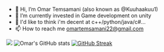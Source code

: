 - 👋 Hi, I’m Omar Temsamani (also known as @Kuuhaakuu1)
- 🌱 I’m currently invested in Game development on unity
- 🌱 I'd like to think i'm decent at c++/python/java/c#...
- 📫 How to reach me omartemsamani22@gmail.com

![](https://komarev.com/ghpvc/?username=Kuuhaakuu1)
[](https://www.codewars.com/users/Kuuhaakuu1/badges/micro)
![Omar's GitHub stats](https://github-readme-stats.vercel.app/api?username=Kuuhaakuu1&show_icons=true&theme=tokyonight)
[![GitHub Streak](https://github-readme-streak-stats.herokuapp.com?user=Kuuhaakuu1&theme=dark)](https://git.io/streak-stats)

